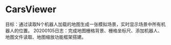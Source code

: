 # CarsViewer
目标：通过读取N个机器人加载的地图生成一张模拟场景，实时显示场景中所有机器人的位置。
20200105日志：完成地图栅格背景、栅格坐标尺、添加机器人、地图文件读取、地图缩放功能框架搭建。
